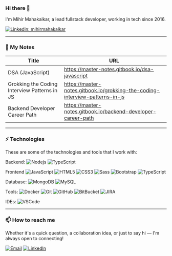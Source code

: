 ### Hi there 👋

I'm Mihir Mahakalkar, a lead fullstack developer, working in tech since 2016.

<!--- [![Twitter Follow](https://img.shields.io/twitter/follow/cryptospider937?style=social)](https://twitter.com/cryptospider937) --->
[![Linkedin: mihirmahakalkar](https://img.shields.io/badge/-Linkedin-blue?style=flat-square&logo=Linkedin&logoColor=white&link=https://www.linkedin.com/in/mihirmahakalkar/)](https://www.linkedin.com/in/mihirmahakalkar/)

____

### 📔 My Notes
| Title  | URL |
| ------------- | ------------- |
| DSA (JavaScript) | https://master-notes.gitbook.io/dsa-javascript |
| Grokking the Coding Interview Patterns in JS | https://master-notes.gitbook.io/grokking-the-coding-interview-patterns-in-js |
| Backend Developer Career Path | https://master-notes.gitbook.io/backend-developer-career-path |

____

### ⚡ Technologies
These are some of the technologies and tools that I work with:

Backend: 
![Nodejs](https://img.shields.io/badge/-Nodejs-339933?style=flat-square&logo=Node.js&logoColor=white)
![TypeScript](https://img.shields.io/badge/-TypeScript-007ACC?style=flat-square&logo=typescript&logoColor=white)

Frontend
![JavaScript](https://img.shields.io/badge/-JavaScript-black?style=flat-square&logo=javascript)
![HTML5](https://img.shields.io/badge/-HTML5-E34F26?style=flat-square&logo=html5&logoColor=white)
![CSS3](https://img.shields.io/badge/-CSS3-1572B6?style=flat-square&logo=css3)
![Sass](https://img.shields.io/badge/-Sass-CC6699?style=flat-square&logo=sass&logoColor=white)
![Bootstrap](https://img.shields.io/badge/-Bootstrap-563D7C?style=flat-square&logo=bootstrap)
![TypeScript](https://img.shields.io/badge/-TypeScript-007ACC?style=flat-square&logo=typescript&logoColor=white)

Database:
![MongoDB](https://img.shields.io/badge/-MongoDB-black?style=flat-square&logo=mongodb)
![MySQL](https://img.shields.io/badge/-MySQL-4479A1?style=flat-square&logo=mysql&logoColor=white)

Tools:
![Docker](https://img.shields.io/badge/-Docker-2496ED?style=flat-square&logo=docker&logoColor=white)
![Git](https://img.shields.io/badge/-Git-black?style=flat-square&logo=git)
![GitHub](https://img.shields.io/badge/-GitHub-181717?style=flat-square&logo=github)
![BitBucket](https://img.shields.io/badge/-BitBucket-darkblue?style=flat-square&logo=bitbucket)
![JIRA](https://img.shields.io/badge/-JIRA-0052CC?style=flat-square&logo=jira)

IDEs:
![VSCode](https://img.shields.io/badge/-VSCode-007ACC?style=flat-square&logo=visual-studio-code&logoColor=white)

____

<!---
- 👀 I’m interested in ...
- 🌱 I’m currently learning ...
--->
  
### 📫 How to reach me
Whether it's a quick question, a collaboration idea, or just to say hi — I'm always open to connecting!

[![Email](https://img.shields.io/badge/Email-D14836?style=flat-square&logo=gmail&logoColor=white)](mailto:mihirmahakalkar@gmail.com)
[![LinkedIn](https://img.shields.io/badge/LinkedIn-0077B5?style=flat-square&logo=linkedin&logoColor=white)](https://www.linkedin.com/in/mihirmahakalkar/)

<!---
mihirmahakalkar/mihirmahakalkar is a ✨ special ✨ repository because its `README.md` (this file) appears on your GitHub profile.
You can click the Preview link to take a look at your changes.
--->
